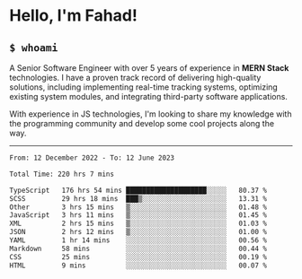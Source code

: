 <h1>Hello, I'm Fahad!</h1>

<h2><code>$ whoami</code></h2>

A Senior Software Engineer with over 5 years of experience in **MERN Stack** technologies. I have a proven track record of delivering high-quality solutions, including implementing real-time tracking systems, optimizing existing system modules, and integrating third-party software applications.

With experience in JS technologies, I'm looking to share my knowledge with the programming community and develop some cool projects along the way.

---

<!--START_SECTION:waka-->

```txt
From: 12 December 2022 - To: 12 June 2023

Total Time: 220 hrs 7 mins

TypeScript   176 hrs 54 mins ████████████████████░░░░░   80.37 %
SCSS         29 hrs 18 mins  ███▒░░░░░░░░░░░░░░░░░░░░░   13.31 %
Other        3 hrs 15 mins   ▒░░░░░░░░░░░░░░░░░░░░░░░░   01.48 %
JavaScript   3 hrs 11 mins   ▒░░░░░░░░░░░░░░░░░░░░░░░░   01.45 %
XML          2 hrs 15 mins   ▒░░░░░░░░░░░░░░░░░░░░░░░░   01.03 %
JSON         2 hrs 12 mins   ▒░░░░░░░░░░░░░░░░░░░░░░░░   01.00 %
YAML         1 hr 14 mins    ░░░░░░░░░░░░░░░░░░░░░░░░░   00.56 %
Markdown     58 mins         ░░░░░░░░░░░░░░░░░░░░░░░░░   00.44 %
CSS          25 mins         ░░░░░░░░░░░░░░░░░░░░░░░░░   00.19 %
HTML         9 mins          ░░░░░░░░░░░░░░░░░░░░░░░░░   00.07 %
```

<!--END_SECTION:waka-->

<!--
**heyFahad/heyFahad** is a ✨ _special_ ✨ repository because its `README.md` (this file) appears on your GitHub profile.

Here are some ideas to get you started:

- 🔭 I’m currently working on ...
- 🌱 I’m currently learning ...
- 👯 I’m looking to collaborate on ...
- 🤔 I’m looking for help with ...
- 💬 Ask me about ...
- 📫 How to reach me: ...
- 😄 Pronouns: ...
- ⚡ Fun fact: ...
-->
